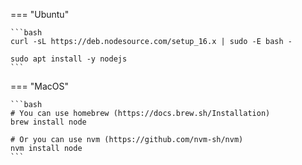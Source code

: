 === "Ubuntu"

    ```bash
    curl -sL https://deb.nodesource.com/setup_16.x | sudo -E bash -

    sudo apt install -y nodejs
    ```

=== "MacOS"

    ```bash
    # You can use homebrew (https://docs.brew.sh/Installation)
    brew install node

    # Or you can use nvm (https://github.com/nvm-sh/nvm)
    nvm install node
    ```
